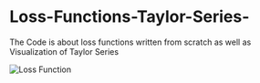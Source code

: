 # Loss-Functions-Taylor-Series-
The Code is about loss functions written from scratch as well as Visualization of Taylor Series 


![Loss Function](https://github.com/UMESH519/Loss-Functions-Taylor-Series-/blob/main/path/to/img.png)


